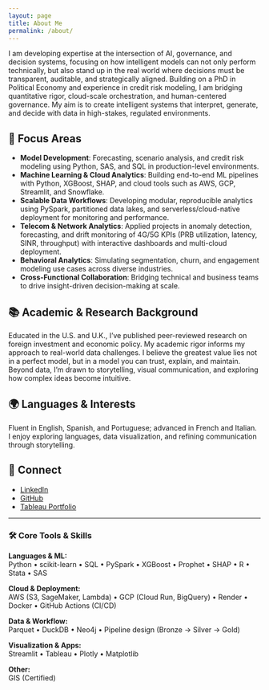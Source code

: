 ```yaml
---
layout: page
title: About Me
permalink: /about/
---
```

I am developing expertise at the intersection of AI, governance, and decision systems, focusing on how intelligent models can not only perform technically, but also stand up in the real world where decisions must be transparent, auditable, and strategically aligned. Building on a PhD in Political Economy and experience in credit risk modeling, I am bridging quantitative rigor, cloud-scale orchestration, and human-centered governance. My aim is to create intelligent systems that interpret, generate, and decide with data in high-stakes, regulated environments.

## 💼 Focus Areas

- **Model Development**: Forecasting, scenario analysis, and credit risk modeling using Python, SAS, and SQL in production-level environments.
- **Machine Learning & Cloud Analytics**: Building end-to-end ML pipelines with Python, XGBoost, SHAP, and cloud tools such as AWS, GCP, Streamlit, and Snowflake.
- **Scalable Data Workflows**: Developing modular, reproducible analytics using PySpark, partitioned data lakes, and serverless/cloud-native deployment for monitoring and performance.
- **Telecom & Network Analytics**: Applied projects in anomaly detection, forecasting, and drift monitoring of 4G/5G KPIs (PRB utilization, latency, SINR, throughput) with interactive dashboards and multi-cloud deployment.
- **Behavioral Analytics**: Simulating segmentation, churn, and engagement modeling use cases across diverse industries.
- **Cross-Functional Collaboration**: Bridging technical and business teams to drive insight-driven decision-making at scale.


## 📚 Academic & Research Background

Educated in the U.S. and U.K., I’ve published peer-reviewed research on foreign investment and economic policy. My academic rigor informs my approach to real-world data challenges. I believe the greatest value lies not in a perfect model, but in a model you can trust, explain, and maintain. Beyond data, I’m drawn to storytelling, visual communication, and exploring how complex ideas become intuitive.

## 🌍 Languages & Interests

Fluent in English, Spanish, and Portuguese; advanced in French and Italian. I enjoy exploring languages, data visualization, and refining communication through storytelling.

## 🔗 Connect

- [LinkedIn](https://www.linkedin.com/in/paulocavallo)
- [GitHub](https://github.com/pmcavallo)
- [Tableau Portfolio](https://public.tableau.com/app/profile/paulo.cavallo/vizzes)

---

### 🛠️ Core Tools & Skills  
**Languages & ML:**  
Python • scikit-learn • SQL • PySpark • XGBoost • Prophet • SHAP • R • Stata • SAS  

**Cloud & Deployment:**  
AWS (S3, SageMaker, Lambda) • GCP (Cloud Run, BigQuery) • Render • Docker • GitHub Actions (CI/CD)  

**Data & Workflow:**  
Parquet • DuckDB • Neo4j • Pipeline design (Bronze → Silver → Gold)  

**Visualization & Apps:**  
Streamlit • Tableau • Plotly • Matplotlib  

**Other:**  
GIS (Certified)  

